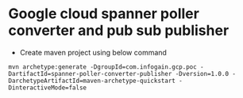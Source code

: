 # Google cloud spanner poller converter and pub sub publisher

* Create maven project using below command
```
mvn archetype:generate -DgroupId=com.infogain.gcp.poc -DartifactId=spanner-poller-converter-publisher -Dversion=1.0.0 -DarchetypeArtifactId=maven-archetype-quickstart -DinteractiveMode=false
```

